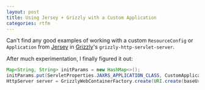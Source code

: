 ```yaml
---
layout: post
title: Using Jersey + Grizzly with a Custom Application
categories: rtfm
---
```


Can't find any good examples of working with a custom `ResourceConfig` or `Application` from [Jersey](https://jersey.java.net) in [Grizzly](https://grizzly.java.net)'s `grizzly-http-servlet-server`.

After much experimentation, I finally figured it out:

```java
Map<String, String> initParams = new HashMap<>();
initParams.put(ServletProperties.JAXRS_APPLICATION_CLASS, CustomApplication.class.getName());
HttpServer server = GrizzlyWebContainerFactory.create(URI.create(baseUri), initParams); 
```
